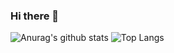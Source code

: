 ### Hi there 👋
![Anurag's github stats](https://github-readme-stats.vercel.app/api?username=A7uly&count_private=true&theme=shadow_green&show_icons=true)
![Top Langs](https://github-readme-stats.vercel.app/api/top-langs/?username=A7uly&orgs=KUHeptagon,Lab-SA,Blueberry-BIC&layout=compact)

<!--
**A7uly/A7uly** is a ✨ _special_ ✨ repository because its `README.md` (this file) appears on your GitHub profile.

Here are some ideas to get you started:

- 🔭 I’m currently working on ...
- 🌱 I’m currently learning ...
- 👯 I’m looking to collaborate on ...
- 🤔 I’m looking for help with ...
- 💬 Ask me about ...
- 📫 How to reach me: ...
- 😄 Pronouns: ...
- ⚡ Fun fact: ...
-->
